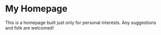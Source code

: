 # My Homepage
This is a homepage built just only for personal interests. Any suggestions and fotk are welcomed!



